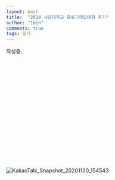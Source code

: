 ```yaml
---
layout: post
title:  "2020 서강대학교 프로그래밍대회 후기"
author: "1bin"
comments: true
tags: 일기
---
```

작성중..
<br>
<br>
<br>
<br><br><br><br>
<br><br><br><br><br><br><br><br>
<br><br><br>  

![KakaoTalk_Snapshot_20201130_154543](https://user-images.githubusercontent.com/69739896/100578164-07a51d00-3325-11eb-9045-8beaad3f65b6.png)

